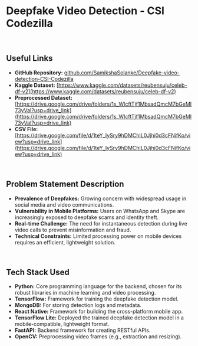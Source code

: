 # Deepfake Video Detection - CSI Codezilla

<br>

## Useful Links
- **GitHub Repository:** [github.com/SamikshaSolanke/Deepfake-video-detection-CSI-Codezilla](https://github.com/SamikshaSolanke/Deepfake-video-detection-CSI-Codezilla)
- **Kaggle Dataset:** [https://www.kaggle.com/datasets/reubensuju/celeb-df-v2](https://www.kaggle.com/datasets/reubensuju/celeb-df-v2)
- **Preprocessed Dataset:** [https://drive.google.com/drive/folders/1s_WIcftTjf1MbsadQmcM7bGeMI73yVaI?usp=drive_link](https://drive.google.com/drive/folders/1s_WIcftTjf1MbsadQmcM7bGeMI73yVaI?usp=drive_link)
- **CSV File:** [https://drive.google.com/file/d/1teY_IySry9hDMChIL0Jjhi0d3cFNifKo/view?usp=drive_link](https://drive.google.com/file/d/1teY_IySry9hDMChIL0Jjhi0d3cFNifKo/view?usp=drive_link)

<br>

## Problem Statement Description
- **Prevalence of Deepfakes:** Growing concern with widespread usage in social media and video communications.
- **Vulnerability in Mobile Platforms:** Users on WhatsApp and Skype are increasingly exposed to deepfake scams and identity theft.
- **Real-time Challenge:** The need for instantaneous detection during live video calls to prevent misinformation and fraud.
- **Technical Constraints:** Limited processing power on mobile devices requires an efficient, lightweight solution.

<br>

## Tech Stack Used
- **Python:** Core programming language for the backend, chosen for its robust libraries in machine learning and video processing.
- **TensorFlow:** Framework for training the deepfake detection model.
- **MongoDB:** For storing detection logs and metadata.
- **React Native:** Framework for building the cross-platform mobile app.
- **TensorFlow Lite:** Deployed the trained deepfake detection model in a mobile-compatible, lightweight format.
- **FastAPI:** Backend framework for creating RESTful APIs.
- **OpenCV:** Preprocessing video frames (e.g., extraction and resizing).
